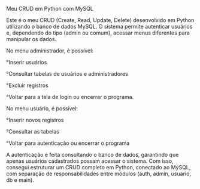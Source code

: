 Meu CRUD em Python com MySQL

Este é o meu CRUD (Create, Read, Update, Delete) desenvolvido em Python utilizando o banco de dados MySQL.
O sistema permite autenticar usuários e, dependendo do tipo (admin ou comum), acessar menus diferentes para manipular os dados.

No menu administrador, é possível:

  °Inserir usuários

  °Consultar tabelas de usuários e administradores

  °Excluir registros

  °Voltar para a tela de login ou encerrar o programa.

No menu usuário, é possível:

  °Inserir novos registros

  °Consultar as tabelas

  °Voltar para autenticação ou encerrar o programa

A autenticação é feita consultando o banco de dados, garantindo que apenas usuários cadastrados possam acessar o sistema.
Com isso, consegui estruturar um CRUD completo em Python, conectado ao MySQL, com separação de responsabilidades entre módulos (auth, admin, usuario, db e main).
